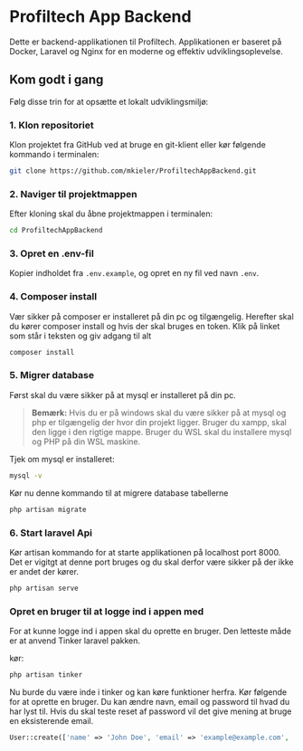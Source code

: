 # Profiltech App Backend

Dette er backend-applikationen til Profiltech. Applikationen er baseret på Docker, Laravel og Nginx for en moderne og effektiv udviklingsoplevelse.

## Kom godt i gang

Følg disse trin for at opsætte et lokalt udviklingsmiljø:

### 1. Klon repositoriet
Klon projektet fra GitHub ved at bruge en git-klient eller kør følgende kommando i terminalen:

```bash
git clone https://github.com/mkieler/ProfiltechAppBackend.git
```

### 2. Naviger til projektmappen
Efter kloning skal du åbne projektmappen i terminalen:

```bash
cd ProfiltechAppBackend
```

### 3. Opret en .env-fil
Kopier indholdet fra `.env.example`, og opret en ny fil ved navn `.env`. 


### 4. Composer install
Vær sikker på composer er installeret på din pc og tilgængelig.
Herefter skal du kører composer install og hvis der skal bruges en token. Klik på linket som står i teksten og giv adgang til alt

```bash
composer install
```


### 5. Migrer database
Først skal du være sikker på at mysql er installeret på din pc.

> **Bemærk:** Hvis du er på windows skal du være sikker på at mysql og php er tilgængelig der hvor din projekt ligger. Bruger du xampp, skal den ligge i den rigtige mappe. Bruger du WSL skal du installere mysql og PHP på din WSL maskine.

Tjek om mysql er installeret:

```bash
mysql -v
```

Kør nu denne kommando til at migrere database tabellerne

```bash
php artisan migrate
```

### 6. Start laravel Api
Kør artisan kommando for at starte applikationen på localhost port 8000. 
Det er vigitgt at denne port bruges og du skal derfor være sikker på der ikke er andet der kører.

```bash
php artisan serve
```

### Opret en bruger til at logge ind i appen med
For at kunne logge ind i appen skal du oprette en bruger. 
Den letteste måde er at anvend Tinker laravel pakken.

kør:
```bash
php artisan tinker
```

Nu burde du være inde i tinker og kan køre funktioner herfra. Kør følgende for at oprette en bruger. Du kan ændre navn, email og password til hvad du har lyst til. 
Hvis du skal teste reset af password vil det give mening at bruge en eksisterende email.

```php
User::create(['name' => 'John Doe', 'email' => 'example@example.com', 'password' => bcrypt('password')])
```